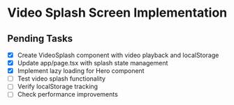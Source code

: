 # Video Splash Screen Implementation

## Pending Tasks
- [x] Create VideoSplash component with video playback and localStorage
- [x] Update app/page.tsx with splash state management
- [x] Implement lazy loading for Hero component
- [ ] Test video splash functionality
- [ ] Verify localStorage tracking
- [ ] Check performance improvements

